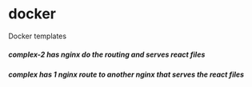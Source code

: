 # docker
Docker templates

##### complex-2 has nginx do the routing and serves react files
##### complex has 1 nginx route to another nginx that serves the react files
